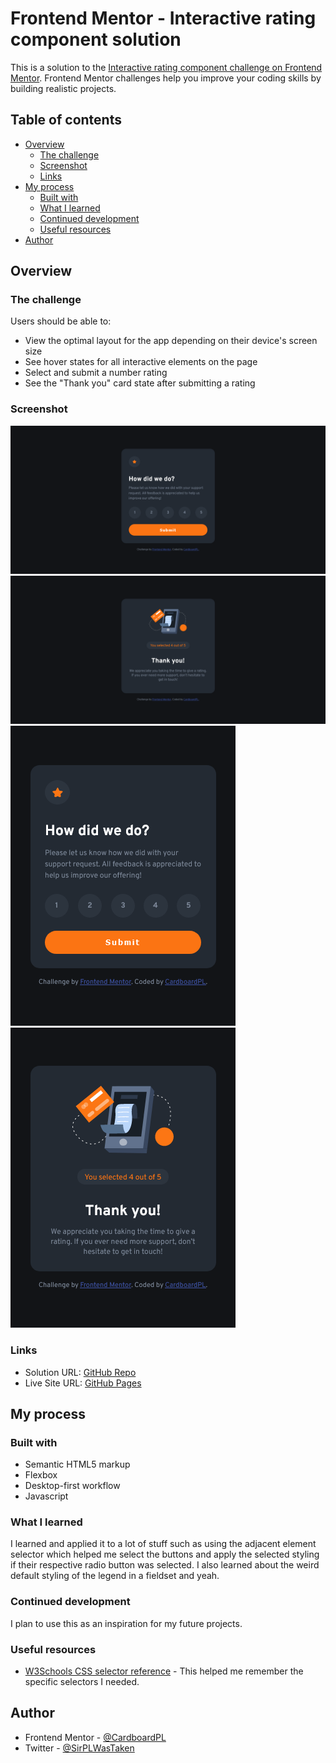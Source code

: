 # Frontend Mentor - Interactive rating component solution

This is a solution to the [Interactive rating component challenge on Frontend Mentor](https://www.frontendmentor.io/challenges/interactive-rating-component-koxpeBUmI). Frontend Mentor challenges help you improve your coding skills by building realistic projects. 

## Table of contents

- [Overview](#overview)
  - [The challenge](#the-challenge)
  - [Screenshot](#screenshot)
  - [Links](#links)
- [My process](#my-process)
  - [Built with](#built-with)
  - [What I learned](#what-i-learned)
  - [Continued development](#continued-development)
  - [Useful resources](#useful-resources)
- [Author](#author)

## Overview

### The challenge

Users should be able to:

- View the optimal layout for the app depending on their device's screen size
- See hover states for all interactive elements on the page
- Select and submit a number rating
- See the "Thank you" card state after submitting a rating

### Screenshot

![](./screenshots/desktop-rating.png)
![](./screenshots/desktop-thank-you.png)
![](./screenshots/mobile-rating.png)
![](./screenshots/mobile-thank-you.png)

### Links

- Solution URL: [GitHub Repo](https://github.com/CardboardPL/Frontend-Mentor-Interactive-rating-component)
- Live Site URL: [GitHub Pages](https://cardboardpl.github.io/Frontend-Mentor-Interactive-rating-component/)

## My process

### Built with

- Semantic HTML5 markup
- Flexbox
- Desktop-first workflow
- Javascript

### What I learned

I learned and applied it to a lot of stuff such as using the adjacent element selector which helped me select the buttons and apply the selected styling if their respective radio button was selected. I also learned about
the weird default styling of the legend in a fieldset and yeah.

### Continued development

I plan to use this as an inspiration for my future projects.

### Useful resources

- [W3Schools CSS selector reference](https://www.w3schools.com/cssref/css_selectors.php) - This helped me remember the specific selectors I needed.

## Author

- Frontend Mentor - [@CardboardPL](https://www.frontendmentor.io/profile/CardboardPL)
- Twitter - [@SirPLWasTaken](https://www.twitter.com/SirPLWasTaken)
